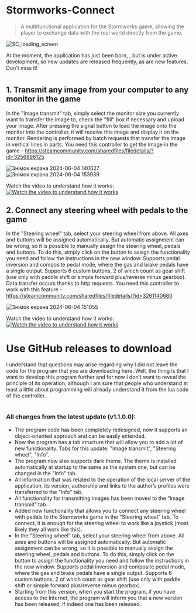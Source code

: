 # Stormworks-Connect
>A multifunctional application for the Stormworks game, allowing the player to exchange data with the real world directly from the game.

![SC_loading_screen](https://github.com/DilerFeed/Stormworks-Connect/assets/33964247/8cf1a61f-1e31-47e4-a362-ea75258e27b5)

At the moment, the application has just been born, , but is under active development, so new updates are released frequently, as are new features. Don't miss it!

#

## 1. Transmit any image from your computer to any monitor in the game
In the "Image transmit" tab, simply select the monitor size you currently want to transfer the image to, check the "fill" box if necessary and upload your image. After pressing the signal button to load the image onto the monitor into the controller, it will receive this image and display it on the monitor. Rendering is performed by batch requests that transfer the image in vertical lines in parts.
You need this controller to get the image in the game - https://steamcommunity.com/sharedfiles/filedetails/?id=3256896125

![Знімок екрана 2024-06-04 140627](https://github.com/DilerFeed/Stormworks-Connect/assets/33964247/a0b456ab-7f85-443f-b47f-d051b31e5748)
![Знімок екрана 2024-06-04 153939](https://github.com/DilerFeed/Stormworks-Connect/assets/33964247/5fbbf182-c634-454a-b214-6f7b754b6b10)

Watch the video to understand how it works:
[![Watch the video to understand how it works](https://img.youtube.com/vi/yDV3IyEmLcY/0.jpg)](https://www.youtube.com/watch?v=yDV3IyEmLcY)

## 2. Connect any steering wheel with pedals to the game
In the "Steering wheel" tab, select your steering wheel from above. All axes and buttons will be assigned automatically. But automatic assignment can be wrong, so it is possible to manually assign the steering wheel, pedals and buttons. To do this, simply click on the button to assign the functionality you need and follow the instructions in the new window. Supports pedal inversion and composite pedal mode, where the gas and brake pedals have a single output. Supports 6 custom buttons, 2 of which count as gear shift (use only with paddle shift or simple forward plus/reverse minus gearbox). Data transfer occurs thanks to http requests.
You need this controller to work with this feature - https://steamcommunity.com/sharedfiles/filedetails/?id=3261140680

![Знімок екрана 2024-06-04 151055](https://github.com/DilerFeed/Stormworks-Connect/assets/33964247/593d4b62-78fb-465b-b9d0-93f88be6a93d)

Watch the video to understand how it works:
[![Watch the video to understand how it works](https://img.youtube.com/vi/JS2815DQp7o/0.jpg)](https://www.youtube.com/watch?v=JS2815DQp7o)

# Use GitHub releases to download

I understand that questions may arise regarding why I did not leave the code for the program that you are downloading here. Well, the thing is that I want to develop this program further and for now I don’t want to reveal the principle of its operation, although I am sure that people who understand at least a little about programming will already understand it from the lua code of the controller.

#

### All changes from the latest update (v1.1.0.0):
* The program code has been completely redesigned, now it supports an object-oriented approach and can be easily extended.
* Now the program has a tab structure that will allow you to add a lot of new functionality. Tabs for this update: "Image transmit", "Steering wheel", "Info".
* The program now also supports dark theme. The theme is installed automatically at startup to the same as the system one, but can be changed in the "Info" tab.
* All information that was related to the operation of the local server of the application, its version, authorship and links to the author’s profiles were transferred to the “Info” tab.
* All functionality for transmitting images has been moved to the “Image transmit” tab.
* Added new functionality that allows you to connect any steering wheel with pedals to the Stormworks game in the "Steering wheel" tab. To connect, it is enough for the steering wheel to work like a joystick (most likely they all work like this).
* In the "Steering wheel" tab, select your steering wheel from above. All axes and buttons will be assigned automatically. But automatic assignment can be wrong, so it is possible to manually assign the steering wheel, pedals and buttons. To do this, simply click on the button to assign the functionality you need and follow the instructions in the new window. Supports pedal inversion and composite pedal mode, where the gas and brake pedals have a single output. Supports 6 custom buttons, 2 of which count as gear shift (use only with paddle shift or simple forward plus/reverse minus gearbox).
* Starting from this version, when you start the program, if you have access to the Internet, the program will inform you that a new version has been released, if indeed one has been released.
